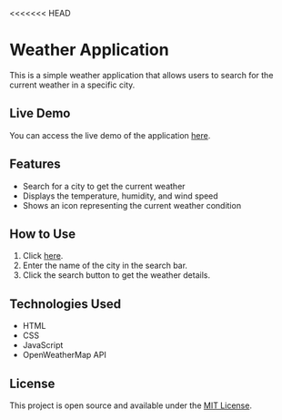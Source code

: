 <<<<<<< HEAD
# Weather Application

This is a simple weather application that allows users to search for the current weather in a specific city.

## Live Demo

You can access the live demo of the application [here](https://anurag-pathak.github.io/Weather-Widget-App/).

## Features

- Search for a city to get the current weather
- Displays the temperature, humidity, and wind speed
- Shows an icon representing the current weather condition

## How to Use

1. Click [here](https://anurag-pathak.github.io/Weather-Widget-App/).
2. Enter the name of the city in the search bar.
3. Click the search button to get the weather details.

## Technologies Used

- HTML
- CSS
- JavaScript
- OpenWeatherMap API

## License

This project is open source and available under the [MIT License](LICENSE).
